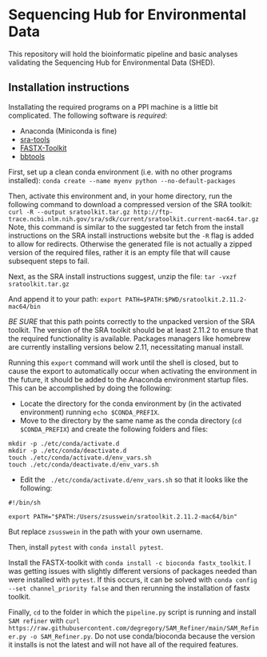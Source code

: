# Sequencing Hub for Environmental Data 

This repository will hold the bioinformatic pipeline and basic analyses 
validating  the Sequencing Hub for Environmental Data (SHED).

## Installation instructions

Installating the required programs on a PPI machine is a little bit
complicated. The following software is *required*:
- Anaconda (Miniconda is fine)
- [sra-tools](https://github.com/ncbi/sra-tools/wiki/02.-Installing-SRA-Toolkit)
- [FASTX-Toolkit](http://hannonlab.cshl.edu/fastx_toolkit/)
- [bbtools](https://formulae.brew.sh/formula/bbtools)

First, set up a clean conda environment (i.e. with no other programs
installed):
`conda create --name myenv python --no-default-packages`

Then, activate this environment and, in your home directory, run the following
command to download a compressed version of the SRA toolkit:
`curl -R --output sratoolkit.tar.gz
http://ftp-trace.ncbi.nlm.nih.gov/sra/sdk/current/sratoolkit.current-mac64.tar.gz`
Note, this command is similar to the suggested tar fetch from the install
instructions on the SRA install instructions website but the `-R` flag is added to allow for redirects.
Otherwise the generated file is not actually a zipped version of the required
files, rather it is an empty file that will cause subsequent steps to fail.

Next, as the SRA install instructions suggest, unzip the file:
`tar -vxzf sratoolkit.tar.gz`

And append it to your path:
`export PATH=$PATH:$PWD/sratoolkit.2.11.2-mac64/bin`

*BE SURE* that this path points correctly to the unpacked version of the SRA
toolkit. The version of the SRA toolkit should be at least 2.11.2 to ensure
that the required functionality is available. Packages managers like homebrew
are currently installing versions below 2.11, necessitating manual install.

Running this `export` command will work until the shell is closed, but to cause
the export to automatically occur when activating the environment in the future, it should be added to the Anaconda
environment startup files.
This can be accomplished by doing the following:

- Locate the directory for the conda environment by (in the activated
  environment) running `echo $CONDA_PREFIX`.
- Move to the directory by the same name as the conda directory (`cd
  $CONDA_PREFIX`) and create the following folders and files:
```
mkdir -p ./etc/conda/activate.d
mkdir -p ./etc/conda/deactivate.d
touch ./etc/conda/activate.d/env_vars.sh
touch ./etc/conda/deactivate.d/env_vars.sh
```  
- Edit the ` ./etc/conda/activate.d/env_vars.sh` so that it looks like the
  following:
```
#!/bin/sh

export PATH="$PATH:/Users/zsusswein/sratoolkit.2.11.2-mac64/bin"
```
But replace `zsusswein` in the path with your own username.

Then, install `pytest` with `conda install pytest`.

Install the FASTX-toolkit with `conda install -c bioconda
fastx_toolkit`. I was getting issues with slightly different versions of
packages needed than were installed with `pytest`. If this occurs, it can be
solved with `conda config --set channel_priority false` and then rerunning the
installation of fastx toolkit.

Finally, `cd` to the folder in which the `pipeline.py` script is running and 
install `SAM refiner` 
with `curl https://raw.githubusercontent.com/degregory/SAM_Refiner/main/SAM_Refiner.py -o SAM_Refiner.py`. Do not use conda/bioconda because the version it installs is not the latest and will not have all of the required features.
 

 
